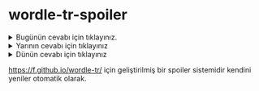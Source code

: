# wordle-tr-spoiler

<details>
  <summary>Bugünün cevabı için tıklayınız.</summary>
  <br>
    <b> mayna </b>
</details>

<details>
  <summary>Yarının cevabı için tıklayınız</summary>
  <br>
   <b> çörtü </b>
</details>

<details>
  <summary>Dünün cevabı için tıklayınız </summary>
  <br>
  <b> rüküş </b>
</details>

https://f.github.io/wordle-tr/ için geliştirilmiş bir spoiler sistemidir kendini yeniler otomatik olarak.

